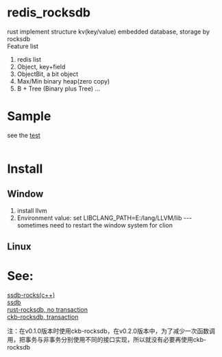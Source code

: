 # redis_rocksdb
rust implement structure kv(key/value) embedded database, storage by rocksdb      
Feature list  
1. redis list
2. Object, key+field
3. ObjectBit, a bit object 
4. Max/Min binary heap(zero copy)
5. B + Tree (Binary plus Tree) ...
# Sample
see the [test](./tests/_redis_rocksdb/test_list_impl.rs)
```rust

```
# Install
## Window
1. install llvm
2. Environment value: set LIBCLANG_PATH=E:/lang/LLVM/lib  --- sometimes need to restart the window system for clion
## Linux


# See:

[ssdb-rocks(c++)](https://github.com/ansoda/ssdb-rocksdb)  
[ssdb](https://ssdb.io/zh_cn/)  
[rust-rocksdb, no transaction](https://github.com/rust-rocksdb/rust-rocksdb)  
[ckb-rocksdb, transaction](https://github.com/nervosnetwork/rust-rocksdb)  

注：在v0.1.0版本时使用ckb-rocksdb，在v0.2.0版本中，为了减少一次函数调用，把事务与非事务分别使用不同的接口实现，所以就没有必要再使用ckb-rocksdb  